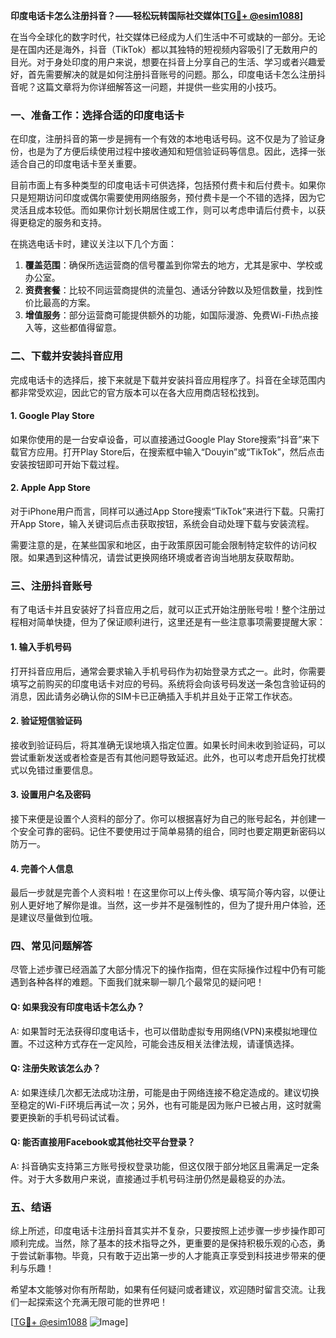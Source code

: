 **印度电话卡怎么注册抖音？——轻松玩转国际社交媒体[[TG💪+ @esim1088](https://t.me/s/esim1088)]**

在当今全球化的数字时代，社交媒体已经成为人们生活中不可或缺的一部分。无论是在国内还是海外，抖音（TikTok）都以其独特的短视频内容吸引了无数用户的目光。对于身处印度的用户来说，想要在抖音上分享自己的生活、学习或者兴趣爱好，首先需要解决的就是如何注册抖音账号的问题。那么，印度电话卡怎么注册抖音呢？这篇文章将为你详细解答这一问题，并提供一些实用的小技巧。

### 一、准备工作：选择合适的印度电话卡

在印度，注册抖音的第一步是拥有一个有效的本地电话号码。这不仅是为了验证身份，也是为了方便后续使用过程中接收通知和短信验证码等信息。因此，选择一张适合自己的印度电话卡至关重要。

目前市面上有多种类型的印度电话卡可供选择，包括预付费卡和后付费卡。如果你只是短期访问印度或偶尔需要使用网络服务，预付费卡是一个不错的选择，因为它灵活且成本较低。而如果你计划长期居住或工作，则可以考虑申请后付费卡，以获得更稳定的服务和支持。

在挑选电话卡时，建议关注以下几个方面：

1. **覆盖范围**：确保所选运营商的信号覆盖到你常去的地方，尤其是家中、学校或办公室。
2. **资费套餐**：比较不同运营商提供的流量包、通话分钟数以及短信数量，找到性价比最高的方案。
3. **增值服务**：部分运营商可能提供额外的功能，如国际漫游、免费Wi-Fi热点接入等，这些都值得留意。

### 二、下载并安装抖音应用

完成电话卡的选择后，接下来就是下载并安装抖音应用程序了。抖音在全球范围内都非常受欢迎，因此它的官方版本可以在各大应用商店轻松找到。

#### 1. Google Play Store
如果你使用的是一台安卓设备，可以直接通过Google Play Store搜索“抖音”来下载官方应用。打开Play Store后，在搜索框中输入“Douyin”或“TikTok”，然后点击安装按钮即可开始下载过程。

#### 2. Apple App Store
对于iPhone用户而言，同样可以通过App Store搜索“TikTok”来进行下载。只需打开App Store，输入关键词后点击获取按钮，系统会自动处理下载与安装流程。

需要注意的是，在某些国家和地区，由于政策原因可能会限制特定软件的访问权限。如果遇到这种情况，请尝试更换网络环境或者咨询当地朋友获取帮助。

### 三、注册抖音账号

有了电话卡并且安装好了抖音应用之后，就可以正式开始注册账号啦！整个注册过程相对简单快捷，但为了保证顺利进行，这里还是有一些注意事项需要提醒大家：

#### 1. 输入手机号码
打开抖音应用后，通常会要求输入手机号码作为初始登录方式之一。此时，你需要填写之前购买的印度电话卡对应的号码。系统将会向该号码发送一条包含验证码的消息，因此请务必确认你的SIM卡已正确插入手机并且处于正常工作状态。

#### 2. 验证短信验证码
接收到验证码后，将其准确无误地填入指定位置。如果长时间未收到验证码，可以尝试重新发送或者检查是否有其他问题导致延迟。此外，也可以考虑开启免打扰模式以免错过重要信息。

#### 3. 设置用户名及密码
接下来便是设置个人资料的部分了。你可以根据喜好为自己的账号起名，并创建一个安全可靠的密码。记住不要使用过于简单易猜的组合，同时也要定期更新密码以防万一。

#### 4. 完善个人信息
最后一步就是完善个人资料啦！在这里你可以上传头像、填写简介等内容，以便让别人更好地了解你是谁。当然，这一步并不是强制性的，但为了提升用户体验，还是建议尽量做到位哦。

### 四、常见问题解答

尽管上述步骤已经涵盖了大部分情况下的操作指南，但在实际操作过程中仍有可能遇到各种各样的难题。下面我们就来聊一聊几个最常见的疑问吧！

#### Q: 如果我没有印度电话卡怎么办？
A: 如果暂时无法获得印度电话卡，也可以借助虚拟专用网络(VPN)来模拟地理位置。不过这种方式存在一定风险，可能会违反相关法律法规，请谨慎选择。

#### Q: 注册失败该怎么办？
A: 如果连续几次都无法成功注册，可能是由于网络连接不稳定造成的。建议切换至稳定的Wi-Fi环境后再试一次；另外，也有可能是因为账户已被占用，这时就需要更换新的手机号码试试看。

#### Q: 能否直接用Facebook或其他社交平台登录？
A: 抖音确实支持第三方账号授权登录功能，但这仅限于部分地区且需满足一定条件。对于大多数用户来说，直接通过手机号码注册仍然是最稳妥的办法。

### 五、结语

综上所述，印度电话卡注册抖音其实并不复杂，只要按照上述步骤一步步操作即可顺利完成。当然，除了基本的技术指导之外，更重要的是保持积极乐观的心态，勇于尝试新事物。毕竟，只有敢于迈出第一步的人才能真正享受到科技进步带来的便利与乐趣！

希望本文能够对你有所帮助，如果有任何疑问或者建议，欢迎随时留言交流。让我们一起探索这个充满无限可能的世界吧！

[[TG💪+ @esim1088](https://t.me/s/esim1088) ![Image](https://i.postimg.cc/4NQfJmqS/Snipaste-2025-05-13-00-14-12.png)]
